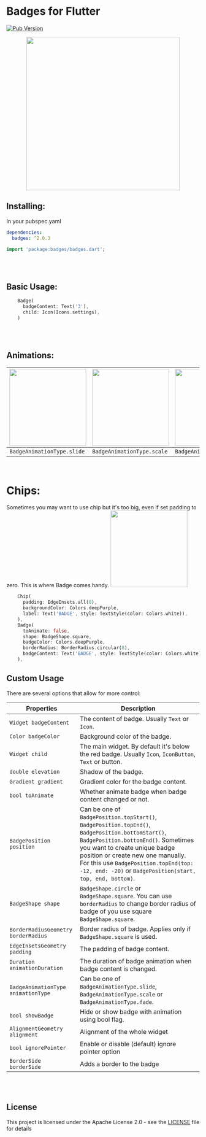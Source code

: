 # Badges for Flutter

[![Pub Version](https://img.shields.io/pub/v/badges?color=blueviolet)](https://pub.dev/packages/badges)

<p align="center">
  <img src="https://raw.githubusercontent.com/yadaniil/flutter_badges/master/images/logo.png" height="400px">
</p>


## Installing:
In your pubspec.yaml
```yaml
dependencies:
  badges: ^2.0.3
```
```dart
import 'package:badges/badges.dart';
```

<br>
<br>

## Basic Usage:
```dart
    Badge(
      badgeContent: Text('3'),
      child: Icon(Icons.settings),
    )
```

<br>
<br>

## Animations:
| <img src="https://raw.githubusercontent.com/yadaniil/flutter_badges/master/images/first_badge_example.gif" height="200px"> | <img src="https://raw.githubusercontent.com/yadaniil/flutter_badges/master/images/second_badge_example.gif" height="200px"> | <img src="https://raw.githubusercontent.com/yadaniil/flutter_badges/master/images/third_badge_example.gif" height="200px"> |
| -------------------------------------------------------------------------------------------------------------------------- | --------------------------------------------------------------------------------------------------------------------------- | -------------------------------------------------------------------------------------------------------------------------- |
| `BadgeAnimationType.slide`                                                                                                 | `BadgeAnimationType.scale`                                                                                                  | `BadgeAnimationType.fade`                                                                                                  |
<br>

# Chips:
Sometimes you may want to use chip but it's too big, even if set padding to zero. This is where Badge comes handy.
<img src="https://raw.githubusercontent.com/yadaniil/flutter_badges/master/images/chip_badge_example.png" height="200px">
```dart
    Chip(
      padding: EdgeInsets.all(0),
      backgroundColor: Colors.deepPurple,
      label: Text('BADGE', style: TextStyle(color: Colors.white)),
    ),
    Badge(
      toAnimate: false,
      shape: BadgeShape.square,
      badgeColor: Colors.deepPurple,
      borderRadius: BorderRadius.circular(8),
      badgeContent: Text('BADGE', style: TextStyle(color: Colors.white)),
    ),
```


## Custom Usage
There are several options that allow for more control:

| Properties                          | Description                                                                                                                                                                                                                                                                                                         |
| ----------------------------------- | ------------------------------------------------------------------------------------------------------------------------------------------------------------------------------------------------------------------------------------------------------------------------------------------------------------------- |
| `Widget badgeContent`               | The content of badge. Usually `Text` or `Icon`.                                                                                                                                                                                                                                                                     |
| `Color badgeColor`                  | Background color of the badge.                                                                                                                                                                                                                                                                                      |
| `Widget child`                      | The main widget. By default it's below the red badge. Usually `Icon`, `IconButton`, `Text` or button.                                                                                                                                                                                                               |
| `double elevation`                  | Shadow of the badge.                                                                                                                                                                                                                                                                                                |
| `Gradient gradient`                 | Gradient color for the badge content.                                                                                                                                                                                                                                                                               |
| `bool toAnimate`                    | Whether animate badge when badge content changed or not.                                                                                                                                                                                                                                                            |
| `BadgePosition position`            | Can be one of `BadgePosition.topStart()`, `BadgePosition.topEnd()`, `BadgePosition.bottomStart()`, `BadgePosition.bottomEnd()`. Sometimes you want to create unique badge position or create new one manually. For this use `BadgePosition.topEnd(top: -12, end: -20)` or `BadgePosition(start, top, end, bottom)`. |
| `BadgeShape shape`                  | `BadgeShape.circle` or `BadgeShape.square`. You can use `borderRadius` to change border radius of badge of you use square `BadgeShape.square`.                                                                                                                                                                      |
| `BorderRadiusGeometry borderRadius` | Border radius of badge. Applies only if `BadgeShape.square` is used.                                                                                                                                                                                                                                                |
| `EdgeInsetsGeometry padding`        | The padding of badge content.                                                                                                                                                                                                                                                                                       |
| `Duration animationDuration`        | The duration of badge animation when badge content is changed.                                                                                                                                                                                                                                                      |
| `BadgeAnimationType animationType`  | Can be one of `BadgeAnimationType.slide`, `BadgeAnimationType.scale` or `BadgeAnimationType.fade`.                                                                                                                                                                                                                  |
| `bool showBadge`                    | Hide or show badge with animation using bool flag.                                                                                                                                                                                                                                                                  |
| `AlignmentGeometry alignment`       | Alignment of the whole widget                                                                                                                                                                                                                                                                                       |
| `bool ignorePointer`                | Enable or disable (default) ignore pointer option                                                                                                                                                                                                                                                                   |
| `BorderSide borderSide`             | Adds a border to the badge                                                                                                                                                                                                                                                                                          |

<br>
<br>

## License
This project is licensed under the Apache License 2.0 - see the [LICENSE](LICENSE) file for details
